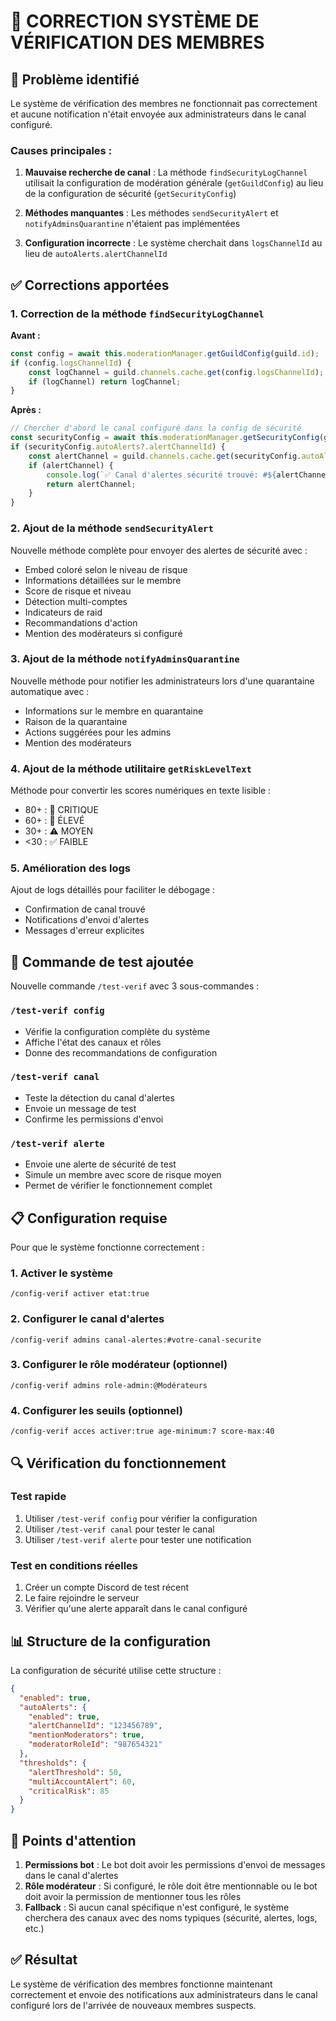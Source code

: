 # 🔧 CORRECTION SYSTÈME DE VÉRIFICATION DES MEMBRES

## 🐛 Problème identifié

Le système de vérification des membres ne fonctionnait pas correctement et aucune notification n'était envoyée aux administrateurs dans le canal configuré.

### Causes principales :

1. **Mauvaise recherche de canal** : La méthode `findSecurityLogChannel` utilisait la configuration de modération générale (`getGuildConfig`) au lieu de la configuration de sécurité (`getSecurityConfig`)

2. **Méthodes manquantes** : Les méthodes `sendSecurityAlert` et `notifyAdminsQuarantine` n'étaient pas implémentées

3. **Configuration incorrecte** : Le système cherchait dans `logsChannelId` au lieu de `autoAlerts.alertChannelId`

## ✅ Corrections apportées

### 1. Correction de la méthode `findSecurityLogChannel`

**Avant :**
```javascript
const config = await this.moderationManager.getGuildConfig(guild.id);
if (config.logsChannelId) {
    const logChannel = guild.channels.cache.get(config.logsChannelId);
    if (logChannel) return logChannel;
}
```

**Après :**
```javascript
// Chercher d'abord le canal configuré dans la config de sécurité
const securityConfig = await this.moderationManager.getSecurityConfig(guild.id);
if (securityConfig.autoAlerts?.alertChannelId) {
    const alertChannel = guild.channels.cache.get(securityConfig.autoAlerts.alertChannelId);
    if (alertChannel) {
        console.log(`✅ Canal d'alertes sécurité trouvé: #${alertChannel.name}`);
        return alertChannel;
    }
}
```

### 2. Ajout de la méthode `sendSecurityAlert`

Nouvelle méthode complète pour envoyer des alertes de sécurité avec :
- Embed coloré selon le niveau de risque
- Informations détaillées sur le membre
- Score de risque et niveau
- Détection multi-comptes
- Indicateurs de raid
- Recommandations d'action
- Mention des modérateurs si configuré

### 3. Ajout de la méthode `notifyAdminsQuarantine`

Nouvelle méthode pour notifier les administrateurs lors d'une quarantaine automatique avec :
- Informations sur le membre en quarantaine
- Raison de la quarantaine
- Actions suggérées pour les admins
- Mention des modérateurs

### 4. Ajout de la méthode utilitaire `getRiskLevelText`

Méthode pour convertir les scores numériques en texte lisible :
- 80+ : 🔴 CRITIQUE
- 60+ : 🚨 ÉLEVÉ  
- 30+ : ⚠️ MOYEN
- <30 : ✅ FAIBLE

### 5. Amélioration des logs

Ajout de logs détaillés pour faciliter le débogage :
- Confirmation de canal trouvé
- Notifications d'envoi d'alertes
- Messages d'erreur explicites

## 🧪 Commande de test ajoutée

Nouvelle commande `/test-verif` avec 3 sous-commandes :

### `/test-verif config`
- Vérifie la configuration complète du système
- Affiche l'état des canaux et rôles
- Donne des recommandations de configuration

### `/test-verif canal`
- Teste la détection du canal d'alertes
- Envoie un message de test
- Confirme les permissions d'envoi

### `/test-verif alerte`
- Envoie une alerte de sécurité de test
- Simule un membre avec score de risque moyen
- Permet de vérifier le fonctionnement complet

## 📋 Configuration requise

Pour que le système fonctionne correctement :

### 1. Activer le système
```
/config-verif activer etat:true
```

### 2. Configurer le canal d'alertes
```
/config-verif admins canal-alertes:#votre-canal-securite
```

### 3. Configurer le rôle modérateur (optionnel)
```
/config-verif admins role-admin:@Modérateurs
```

### 4. Configurer les seuils (optionnel)
```
/config-verif acces activer:true age-minimum:7 score-max:40
```

## 🔍 Vérification du fonctionnement

### Test rapide
1. Utiliser `/test-verif config` pour vérifier la configuration
2. Utiliser `/test-verif canal` pour tester le canal
3. Utiliser `/test-verif alerte` pour tester une notification

### Test en conditions réelles
1. Créer un compte Discord de test récent
2. Le faire rejoindre le serveur
3. Vérifier qu'une alerte apparaît dans le canal configuré

## 📊 Structure de la configuration

La configuration de sécurité utilise cette structure :
```json
{
  "enabled": true,
  "autoAlerts": {
    "enabled": true,
    "alertChannelId": "123456789",
    "mentionModerators": true,
    "moderatorRoleId": "987654321"
  },
  "thresholds": {
    "alertThreshold": 50,
    "multiAccountAlert": 60,
    "criticalRisk": 85
  }
}
```

## 🚨 Points d'attention

1. **Permissions bot** : Le bot doit avoir les permissions d'envoi de messages dans le canal d'alertes
2. **Rôle modérateur** : Si configuré, le rôle doit être mentionnable ou le bot doit avoir la permission de mentionner tous les rôles
3. **Fallback** : Si aucun canal spécifique n'est configuré, le système cherchera des canaux avec des noms typiques (sécurité, alertes, logs, etc.)

## ✅ Résultat

Le système de vérification des membres fonctionne maintenant correctement et envoie des notifications aux administrateurs dans le canal configuré lors de l'arrivée de nouveaux membres suspects.